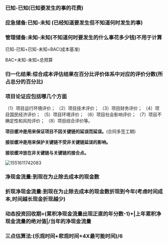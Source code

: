 ### 已知-已知(已知要发生的事的花费)

### 应急储备:已知-未知  (已经知道要发生但不知道何时发生的事)

### 管理储备:未知-未知(不知道何时要发生的什么事花多少钱)不用于计算



已知-已知+已知-未知=BAC(成本基准)

BAC+未知-未知=总预算



### 归一化结果:综合成本评估结果在百分比评价体系中对应的评价分数(所占总分的百分比)



### 项目论证应包括哪几个方面

（1）项目运行环境评价；
（2）项目技术评价；
（3）项目财务评价；
（4）项目国民经济评价；
（5）项目环境评价；
（6）项目社会影响评价；
（7）项目不确定性和风险评价；
（8）项目综合评价等。



**项目缓冲是用来保证项目不因关键链的延误而延误。**(合同多签工期)

**接驳缓冲是用来保护关键链不受非关键链延误的影响。**

**接驳缓冲放在非关键链与关键链的接合点。**

![1551611742083](C:\Users\ZeroMax\AppData\Roaming\Typora\typora-user-images\1551611742083.png)



### 净现金流量:到现在为止除去成本的现金数

### 折现净现金流量:到现在为止除去成本的现金数折现到今年(考虑时间成本,时间越长现金折现越少)

### 动态投资回收期=(累积净现金流量出现正直的年分数-1)+|上年累积净现金流量的绝对值|/当年的净现金流量



### 三点估算法:(乐观时间+悲观时间+4X最可能时间)/6

